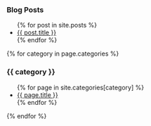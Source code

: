 <h3>Blog Posts</h3>
<ul>
  {% for post in site.posts %}
    <li>
      <a href="{{ post.url }}" title="{{ post.title }}">{{ post.title }}</a>
    </li>
  {% endfor %}
</ul>

{% for category in page.categories %}
  <h3>{{ category }}</h3>
  <ul>
    {% for page in site.categories[category] %}
      <li><a href="{{ page.url }}">{{ page.title }}</a></li>
    {% endfor %}
  </ul>
{% endfor %}
